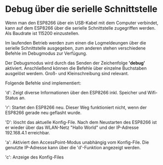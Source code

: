# Debug über die serielle Schnittstelle

Wenn man den ESP8266 über ein USB-Kabel mit dem Computer verbindet, kann auf dem ESP8266 über die serielle Schnittstelle zugegriffen werden. Als Baudrate ist 115200 einzustellen.

Im laufenden Betrieb werden zum einen die Logmeldeungen über die serielle Schnittstelle ausgegeben, zum anderen stehen verschiedene Befehle im Debugmodus zur Verfügung. 

Der Debugsmodus wird durch das Senden der Zeichenfolge **'debug'** aktiviert. Anschließend können die Befehle über einzelne Buchstaben ausgelöst werdem. Groß- und Kleinschreibung sind relevant.

Folgende Befehle sind implementiert:

'd': 
Zeigt diverse Informationen über den ESP8266 inkl. Speicher und Wifi-Status an.
	
'r': 
Startet den ESP8266 neu. Dieser Weg funktioniert nicht, wenn der ESP8266 gerade neu geflasht wurde.

'D':
löscht das aktuelle Konfig-File. Nach dem Neustarten des ESP8266 ist er wieder über das WLAN-Netz "Hallo World" und der IP-Adresse 192.168.4.1 erreichbar.

'a':
Aktiviert den AccessPoint-Modus unabhängig vom Konfig-File. Die genutzte IP-Adresse kann über die 'd'-Funktion angezeigt werden.

'c':
Anzeige des Konfig-Files